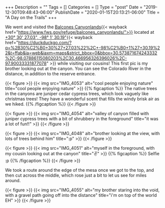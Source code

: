 +++
Description = ""
Tags = []
Categories = []
Type = "post"
Date = "2019-12-30T09:48:43-06:00"
PublishDate = "2020-01-15T20:13:21-06:00"
Title = "A Day on the Trails"
+++

We went and visited the [Balcones Canyonlands](https://www.fws.gov/refuge/balcones_canyonlands/){{< wayback href="https://www.fws.gov/refuge/balcones_canyonlands/">}} located at [+30° 30' 27.03", -98° 1' 30.19"](https://duckduckgo.com/?q=%2B30%C2%B0+30%27+27.03%22%2C+-98%C2%B0+1%27+30.19%22&t=ffab&ia=web&iaxm=maps&strict_bbox=0&bbox=30.573871674243332%2C-98.07886115080203%2C30.466956326396026%2C-97.90033331877078){{< wayback href="https://duckduckgo.com/?q=%2B30%C2%B0+30%27+27.03%22%2C+-98%C2%B0+1%27+30.19%22&t=ffab&ia=web&iaxm=maps&strict_bbox=0&bbox=30.573871674243332%2C-98.07886115080203%2C30.466956326396026%2C-97.90033331877078" >}} while visiting our cousins! This first pic is my brother looking out at the canyon. You can see the Colorado River in the distance, in addition to the reserve entrance.

{{< figure >}}
{{< img src="IMG_4053" alt="cool people enjoying nature" title="cool people enjoying nature" >}}
{{% figcaption %}}
The native trees in the canyons are juniper cedar cypress trees, which look vaguely like christmas trees! They have a wonderful scent that fills the windy brisk air as we hiked.
{{% /figcaption %}}
{{< /figure >}}

{{< figure >}}
{{< img src="IMG_4054" alt="valley of canyon filled with juniper cypress trees with a bit of shrubbery in the foreground" title="it was a lot of fun!!" >}}
{{< /figure >}}

{{< figure >}}
{{< img src="IMG_4048" alt="brother looking at the view, with lots of trees behind him" title=":p" >}}
{{< /figure >}}

{{< figure >}}
{{< img src="IMG_4051" alt="myself in the foreground, with my cousin looking out at the canyon" title="✌️" >}}
{{% figcaption %}}
Selfie :p
{{% /figcaption %}}
{{< /figure >}}

We took a route around the edge of the mesa once we got to the top, and then cut across the middle, which rose just a bit to let us see for miles around.

{{< figure >}}
{{< img src="IMG_4055" alt="my brother staring into the void, with a gravel path going off into the distance" title="i'm on top of the world EH" >}}
{{< /figure >}}

